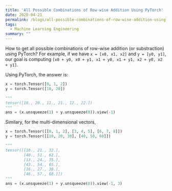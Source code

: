 ```yaml
---
title: 'All Possible Combinations of Row-wise Addition Using PyTorch'
date: 2020-04-21
permalink: /blogs/all-possible-combinations-of-row-wise-addition-using-pytorch/
tags:
  - Machine Learning Engineering
summary: ""
---
```


How to get all possible combinations of row-wise addition (or substraction) using PyTorch?
For example, if we have `x = [x0, x1, x2]` and `y = [y0, y1]`, our goal is computing `[x0 + y0, x0 + y1, x1 + y0, x1 + y1, x2 + y0, x2 + y1]`.

Using PyTorch, the answer is:
```python
x = torch.Tensor([0, 1, 2])
y = torch.Tensor([10, 20])

"""
tensor([10., 20., 11., 21., 12., 22.])
"""
ans = (x.unsqueeze(1) + y.unsqueeze(0)).view(-1)
```

Similary, for the multi-dimensional vectors,
```python
x = torch.Tensor([[0, 1, 2], [3, 4, 5], [6, 7, 8]])
y = torch.Tensor([[10, 20, 30], [40, 50, 60]])

"""
tensor([[10., 21., 32.],
        [40., 51., 62.],
        [13., 24., 35.],
        [43., 54., 65.],
        [16., 27., 38.],
        [46., 57., 68.]])
"""
ans = (x.unsqueeze(1) + y.unsqueeze(0)).view(-1, 3)
```
